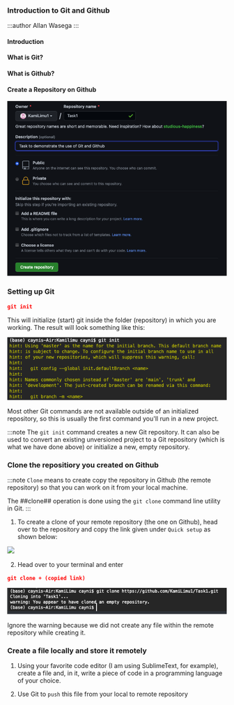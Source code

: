 ### Introduction to Git and Github

:::author
Allan Wasega
:::

#### Introduction


#### What is Git?

#### What is Github?

#### Create a Repository on Github

![](create_repository.png)

### Setting up Git


```json
git init 
```
This will initialize (start) git inside the folder (repository) in which you are working. 
The result will look something like this: 

![](git_init.png)

Most other Git commands are not available outside of an initialized repository, so this is usually the first command you'll run in a new project.

:::note
The ```git init``` command creates a new Git repository. It can also be used to convert an existing unversioned project to a Git repository (which is what we have done above) or initialize a new, empty repository. 


### Clone the repositiory you created on Github

:::note
```Clone``` means to create copy the repository in Github (the remote repository) so that you can work on it from your local machine. 

The ##clone## operation is done using the ```git clone``` command line utility in Git. 
:::

1. To create a clone of your remote repository (the one on Github), head over to the repository and copy the link given under ```Quick setup``` as shown below:

![](clone1.png)

2. Head over to your terminal and enter
```json
git clone + (copied link)
```
![](clone2.png)

Ignore the warning because we did not create any file within the remote repository while creating it.

### Create a file locally and store it remotely

1. Using your favorite code editor (I am using SublimeText, for example), create a file and, in it, write a piece of code in a programming language of your choice. 

2. Use Git to ```push``` this file from your local to remote repository

```
